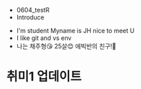 * 0604_testR
* Introduce
- I'm student  Myname is JH nice to meet U
- I like git and vs env
- 나는 채주형😘 25살😊 에빅반의 친구!👊


# 취미1 업데이트